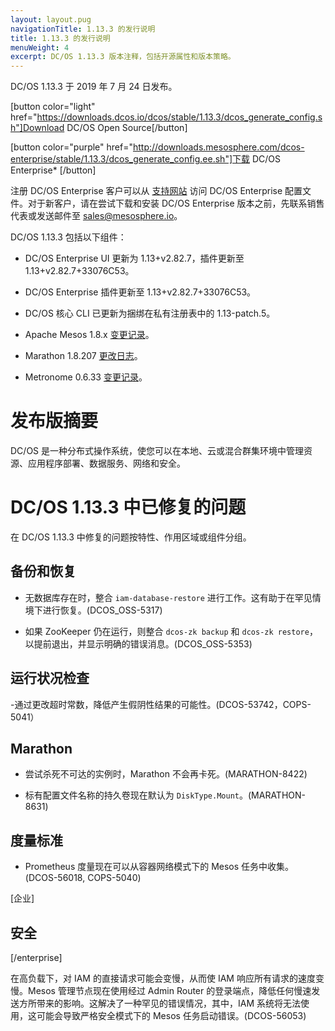 ```yaml
---
layout: layout.pug
navigationTitle: 1.13.3 的发行说明
title: 1.13.3 的发行说明
menuWeight: 4
excerpt: DC/OS 1.13.3 版本注释，包括开源属性和版本策略。
---
```

DC/OS 1.13.3 于 2019 年 7 月 24 日发布。

[button color="light" href="https://downloads.dcos.io/dcos/stable/1.13.3/dcos_generate_config.sh"]Download DC/OS Open Source[/button]

[button color="purple" href="http://downloads.mesosphere.com/dcos-enterprise/stable/1.13.3/dcos_generate_config.ee.sh"]下载 DC/OS Enterprise* [/button]

注册 DC/OS Enterprise 客户可以从 [支持网站](https://support.mesosphere.com/s/downloads) 访问 DC/OS Enterprise 配置文件。对于新客户，请在尝试下载和安装 DC/OS Enterprise 版本之前，先联系销售代表或发送邮件至 <a href="mailto:sales@mesosphere.io">sales@mesosphere.io</a>。

DC/OS 1.13.3 包括以下组件：

- DC/OS Enterprise UI 更新为 1.13+v2.82.7，插件更新至 1.13+v2.82.7+33076C53。

- DC/OS Enterprise 插件更新至 1.13+v2.82.7+33076C53。

- DC/OS 核心 CLI 已更新为捆绑在私有注册表中的 1.13-patch.5。

- Apache Mesos 1.8.x [变更记录](https://github.com/apache/mesos/blob/07d053f68b75505a4386913f05d521fa5e36373d/CHANGELOG)。

- Marathon 1.8.207 [更改日志](https://github.com/mesosphere/marathon/tree/9f3550487)。

- Metronome 0.6.33 [变更记录](https://github.com/dcos/metronome/releases/tag/v0.6.33)。

# 发布版摘要
DC/OS 是一种分布式操作系统，使您可以在本地、云或混合群集环境中管理资源、应用程序部署、数据服务、网络和安全。

# DC/OS 1.13.3 中已修复的问题
在 DC/OS 1.13.3 中修复的问题按特性、作用区域或组件分组。

## 备份和恢复
- 无数据库存在时，整合 `iam-database-restore` 进行工作。这有助于在罕见情境下进行恢复。(DCOS_OSS-5317)

- 如果 ZooKeeper 仍在运行，则整合 `dcos-zk backup` 和 `dcos-zk restore`，以提前退出，并显示明确的错误消息。(DCOS_OSS-5353)

## 运行状况检查
-通过更改超时常数，降低产生假阴性结果的可能性。(DCOS-53742，COPS-5041）

## Marathon
- 尝试杀死不可达的实例时，Marathon 不会再卡死。(MARATHON-8422)

- 标有配置文件名称的持久卷现在默认为 `DiskType.Mount`。(MARATHON-8631)

## 度量标准
- Prometheus 度量现在可以从容器网络模式下的 Mesos 任务中收集。(DCOS-56018, COPS-5040)


[企业]
## 安全
[/enterprise]

在高负载下，对 IAM 的直接请求可能会变慢，从而使 IAM 响应所有请求的速度变慢。Mesos 管理节点现在使用经过 Admin Router 的登录端点，降低任何慢速发送方所带来的影响。这解决了一种罕见的错误情况，其中，IAM 系统将无法使用，这可能会导致严格安全模式下的 Mesos 任务启动错误。(DCOS-56053)
